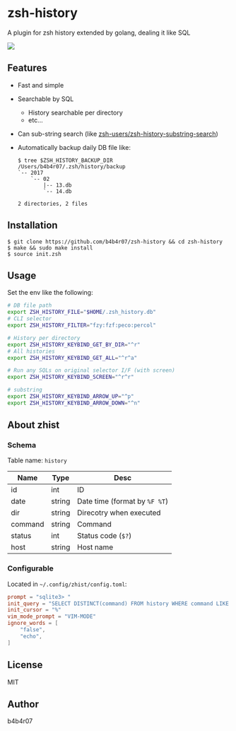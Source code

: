 zsh-history
===========

A plugin for zsh history extended by golang, dealing it like SQL

![](https://cl.ly/032Z0Y2Z0Q2v/c.gif)

## Features

- Fast and simple
- Searchable by SQL
	- History searchable per directory
	- etc...
- Can sub-string search (like [zsh-users/zsh-history-substring-search](https://github.com/zsh-users/zsh-history-substring-search))
- Automatically backup daily DB file like:

    ```console
    $ tree $ZSH_HISTORY_BACKUP_DIR
    /Users/b4b4r07/.zsh/history/backup
    `-- 2017
        `-- 02
            |-- 13.db
            `-- 14.db
    
    2 directories, 2 files
    ```

## Installation

```console
$ git clone https://github.com/b4b4r07/zsh-history && cd zsh-history
$ make && sudo make install
$ source init.zsh
```

## Usage

Set the env like the following:

```zsh
# DB file path
export ZSH_HISTORY_FILE="$HOME/.zsh_history.db"
# CLI selector
export ZSH_HISTORY_FILTER="fzy:fzf:peco:percol"

# History per directory
export ZSH_HISTORY_KEYBIND_GET_BY_DIR="^r"
# All histories
export ZSH_HISTORY_KEYBIND_GET_ALL="^r^a"

# Run any SQLs on original selector I/F (with screen)
export ZSH_HISTORY_KEYBIND_SCREEN="^r^r"

# substring
export ZSH_HISTORY_KEYBIND_ARROW_UP="^p"
export ZSH_HISTORY_KEYBIND_ARROW_DOWN="^n"
```

## About zhist

### Schema

Table name: `history`

Name | Type | Desc
---|---|---
id | int | ID
date | string | Date time (format by `%F %T`)
dir | string | Direcotry when executed
command | string | Command
status | int | Status code (`$?`)
host | string | Host name

### Configurable

Located in `~/.config/zhist/config.toml`:

```toml
prompt = "sqlite3> "
init_query = "SELECT DISTINCT(command) FROM history WHERE command LIKE '%%' AND status = 0 ORDER BY id DESC"
init_cursor = "%"
vim_mode_prompt = "VIM-MODE"
ignore_words = [
    "false",
    "echo",
]
```

## License

MIT

## Author

b4b4r07


